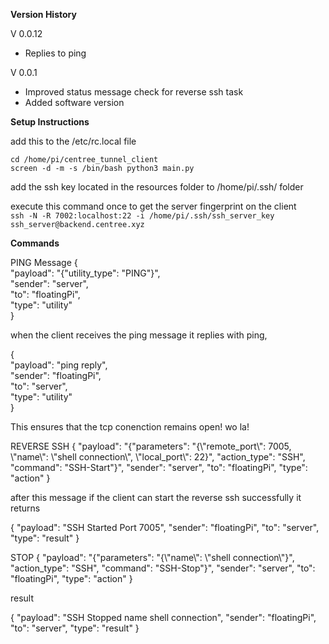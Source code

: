 **Version History**


V 0.0.12

- Replies to ping 



V 0.0.1
- Improved status message check for reverse ssh task
- Added software version


**Setup Instructions**

add this to the /etc/rc.local file

`cd /home/pi/centree_tunnel_client`  
`screen -d -m -s /bin/bash python3 main.py`  

add the ssh key located in the resources folder to /home/pi/.ssh/ folder  

execute this command once to get the server fingerprint on the client  
`ssh -N -R 7002:localhost:22 -i /home/pi/.ssh/ssh_server_key ssh_server@backend.centree.xyz`


**Commands**

PING Message
{  
    "payload": "{\"utility_type\": \"PING\"}",  
    "sender": "server",  
    "to": "floatingPi",  
    "type": "utility"  
}  

when the client receives the ping message it replies with ping,

{  
    "payload": "ping reply",  
    "sender": "floatingPi",  
    "to": "server",  
    "type": "utility"  
}

This ensures that the tcp conenction remains open! wo la! 

REVERSE SSH
{
    "payload": "{\"parameters\": \"{\\\"remote_port\\\": 7005, \\\"name\\\": \\\"shell connection\\\", \\\"local_port\\\": 22}\", \"action_type\": \"SSH\", \"command\": \"SSH-Start\"}",
    "sender": "server",
    "to": "floatingPi",
    "type": "action"
}

after this message if the client can start the reverse ssh successfully it returns

{
    "payload": "SSH Started Port 7005",
    "sender": "floatingPi",
    "to": "server",
    "type": "result"
}

STOP
{
    "payload": "{\"parameters\": \"{\\\"name\\\": \\\"shell connection\\\"}\", \"action_type\": \"SSH\", \"command\": \"SSH-Stop\"}",
    "sender": "server",
    "to": "floatingPi",
    "type": "action"
}

result

{
    "payload": "SSH Stopped name shell connection",
    "sender": "floatingPi",
    "to": "server",
    "type": "result"
}







